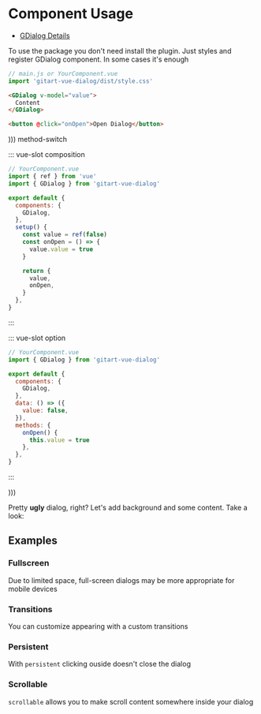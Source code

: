 # Component Usage

- [GDialog Details](/docs/components/g-dialog)

To use the package you don't need install the plugin. 
Just styles and register GDialog component. In some cases it's enough


```js
// main.js or YourComponent.vue
import 'gitart-vue-dialog/dist/style.css'
```

```html
<GDialog v-model="value">
  Content
</GDialog>

<button @click="onOpen">Open Dialog</button>
```


))) method-switch

::: vue-slot composition
```js
// YourComponent.vue
import { ref } from 'vue'
import { GDialog } from 'gitart-vue-dialog'

export default {
  components: {
    GDialog,
  },
  setup() {
    const value = ref(false)
    const onOpen = () => {
      value.value = true
    }

    return {
      value,
      onOpen,
    }
  },
}
```
:::

::: vue-slot option
```js
// YourComponent.vue
import { GDialog } from 'gitart-vue-dialog'

export default {
  components: {
    GDialog,
  },
  data: () => ({
    value: false,
  }),
  methods: {
    onOpen() {
      this.value = true
    },
  },
}
```
:::

)))


<Example file="Introduction/GettingStartedExample" />

Pretty **ugly** dialog, right? Let's add background and some content. Take a look:

<Example file="Introduction/GettingStartedExampleStyled" />

## Examples

### Fullscreen

Due to limited space, full-screen dialogs may be more appropriate for mobile devices

<Example file="Guide/UsageFullscreenExample" />

### Transitions

You can customize appearing with a custom transitions

<Example file="Guide/UsageTransitionExample" />

### Persistent

With `persistent` clicking ouside doesn't close the dialog

<Example file="Guide/UsagePersistentExample" />

### Scrollable

`scrollable` allows you to make scroll content somewhere inside your dialog

<Example file="Guide/UsageScrollableExample" />